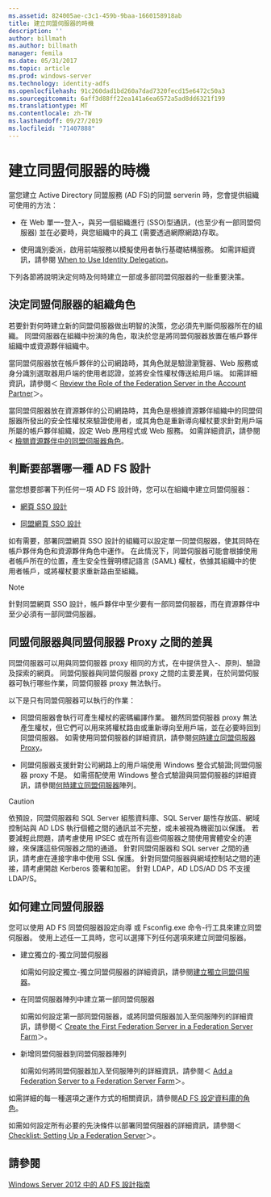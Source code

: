 ```yaml
---
ms.assetid: 824005ae-c3c1-459b-9baa-1660158918ab
title: 建立同盟伺服器的時機
description: ''
author: billmath
ms.author: billmath
manager: femila
ms.date: 05/31/2017
ms.topic: article
ms.prod: windows-server
ms.technology: identity-adfs
ms.openlocfilehash: 91c260dad1bd260a7dad7320fecd15e6472c50a3
ms.sourcegitcommit: 6aff3d88ff22ea141a6ea6572a5ad8dd6321f199
ms.translationtype: MT
ms.contentlocale: zh-TW
ms.lasthandoff: 09/27/2019
ms.locfileid: "71407888"
---
```

# <a name="when-to-create-a-federation-server"></a>建立同盟伺服器的時機

當您建立 Active Directory 同盟服務 \(AD FS\)的同盟 serverin 時，您會提供組織可使用的方法：  
  
-   在 Web 單一\-登入\-，與另一個組織進行 \(SSO\)型通訊，\(也至少有一部同盟伺服器\) 並在必要時，與您組織中的員工 \(需要透過網際網路\)存取。  
  
-   使用識別委派，啟用前端服務以模擬使用者執行基礎結構服務。 如需詳細資訊，請參閱 [When to Use Identity Delegation](When-to-Use-Identity-Delegation.md)。  
  
下列各節將說明決定何時及何時建立一部或多部同盟伺服器的一些重要決策。  
  
## <a name="determine-the-organizational-role-for-the-federation-server"></a>決定同盟伺服器的組織角色  
若要針對何時建立新的同盟伺服器做出明智的決策，您必須先判斷伺服器所在的組織。 同盟伺服器在組織中扮演的角色，取決於您是將同盟伺服器放置在帳戶夥伴組織中或資源夥伴組織中。  
  
當同盟伺服器放在帳戶夥伴的公司網路時，其角色就是驗證瀏覽器、Web 服務或身分識別選取器用戶端的使用者認證，並將安全性權杖傳送給用戶端。 如需詳細資訊，請參閱＜ [Review the Role of the Federation Server in the Account Partner](Review-the-Role-of-the-Federation-Server-in-the-Account-Partner.md)＞。  
  
當同盟伺服器放在資源夥伴的公司網路時，其角色是根據資源夥伴組織中的同盟伺服器所發出的安全性權杖來驗證使用者，或其角色是重新導向權杖要求針對用戶端所屬的帳戶夥伴組織，設定 Web 應用程式或 Web 服務。 如需詳細資訊，請參閱 <<c0> [ 檢閱資源夥伴中的同盟伺服器角色](Review-the-Role-of-the-Federation-Server-in-the-Resource-Partner.md)。  
  
## <a name="determine-which-ad-fs-design-to-deploy"></a>判斷要部署哪一種 AD FS 設計  
當您想要部署下列任何一項 AD FS 設計時，您可以在組織中建立同盟伺服器：  
  
-   [網頁 SSO 設計](Web-SSO-Design.md)  
  
-   [同盟網頁 SSO 設計](Federated-Web-SSO-Design.md)  
  
如有需要，部署同盟網頁 SSO 設計的組織可以設定單一同盟伺服器，使其同時在帳戶夥伴角色和資源夥伴角色中運作。 在此情況下，同盟伺服器可能會根據使用者帳戶所在的位置，產生安全性聲明標記語言 \(SAML\) 權杖，依據其組織中的使用者帳戶，或將權杖要求重新路由至組織。  
  
> [!NOTE]  
> 針對同盟網頁 SSO 設計，帳戶夥伴中至少要有一部同盟伺服器，而在資源夥伴中至少必須有一部同盟伺服器。  
  
## <a name="differences-between-a-federation-server-and-a-federation-server-proxy"></a>同盟伺服器與同盟伺服器 Proxy 之間的差異  
同盟伺服器可以用與同盟伺服器 proxy 相同的方式，在中提供登入\-、原則、驗證及探索的網頁。 同盟伺服器與同盟伺服器 proxy 之間的主要差異，在於同盟伺服器可執行哪些作業，同盟伺服器 proxy 無法執行。  
  
以下是只有同盟伺服器可以執行的作業：  
  
-   同盟伺服器會執行可產生權杖的密碼編譯作業。 雖然同盟伺服器 proxy 無法產生權杖，但它們可以用來將權杖路由或重新導向至用戶端，並在必要時回到同盟伺服器。 如需使用同盟伺服器的詳細資訊，請參閱[何時建立同盟伺服器 Proxy](When-to-Create-a-Federation-Server-Proxy.md)。  
  
-   同盟伺服器支援針對公司網路上的用戶端使用 Windows 整合式驗證;同盟伺服器 proxy 不是。 如需搭配使用 Windows 整合式驗證與同盟伺服器的詳細資訊，請參閱[何時建立同盟伺服器](When-to-Create-a-Federation-Server-Farm.md)陣列。  
  
> [!CAUTION]  
> 依預設，同盟伺服器和 SQL Server 組態資料庫、SQL Server 屬性存放區、網域控制站與 AD LDS 執行個體之間的通訊並不完整，或未被視為機密加以保護。 若要減輕此問題，請考慮使用 IPSEC 或在所有這些伺服器之間使用實體安全的連線，來保護這些伺服器之間的通道。 針對同盟伺服器和 SQL server 之間的通訊，請考慮在連接字串中使用 SSL 保護。 針對同盟伺服器與網域控制站之間的連接，請考慮開啟 Kerberos 簽署和加密。 針對 LDAP，AD LDS\/AD DS 不支援 LDAP\/S。  
  
## <a name="how-to-create-a-federation-server"></a>如何建立同盟伺服器  
您可以使用 AD FS 同盟伺服器設定向導 或 Fsconfig.exe 命令\-行工具來建立同盟伺服器。 使用上述任一工具時，您可以選擇下列任何選項來建立同盟伺服器。  
  
-   建立獨立的\-獨立同盟伺服器  
  
    如需如何設定獨立\-獨立同盟伺服器的詳細資訊，請參閱[建立獨立同盟伺服器](../../ad-fs/deployment/Create-a-Stand-Alone-Federation-Server.md)。  
  
-   在同盟伺服器陣列中建立第一部同盟伺服器  
  
    如需如何設定第一部同盟伺服器，或將同盟伺服器加入至伺服陣列的詳細資訊，請參閱＜ [Create the First Federation Server in a Federation Server Farm](../../ad-fs/deployment/Create-the-First-Federation-Server-in-a-Federation-Server-Farm.md)＞。  
  
-   新增同盟伺服器到同盟伺服器陣列  
  
    如需如何將同盟伺服器加入至伺服陣列的詳細資訊，請參閱＜ [Add a Federation Server to a Federation Server Farm](../../ad-fs/deployment/Add-a-Federation-Server-to-a-Federation-Server-Farm.md)＞。  
  
如需詳細的每一種選項之運作方式的相關資訊，請參閱[AD FS 設定資料庫的角色](../../ad-fs/technical-reference/The-Role-of-the-AD-FS-Configuration-Database.md)。  
  
如需如何設定所有必要的先決條件以部署同盟伺服器的詳細資訊，請參閱＜ [Checklist: Setting Up a Federation Server](../../ad-fs/deployment/Checklist--Setting-Up-a-Federation-Server.md)＞。  
  
## <a name="see-also"></a>請參閱
[Windows Server 2012 中的 AD FS 設計指南](AD-FS-Design-Guide-in-Windows-Server-2012.md)

